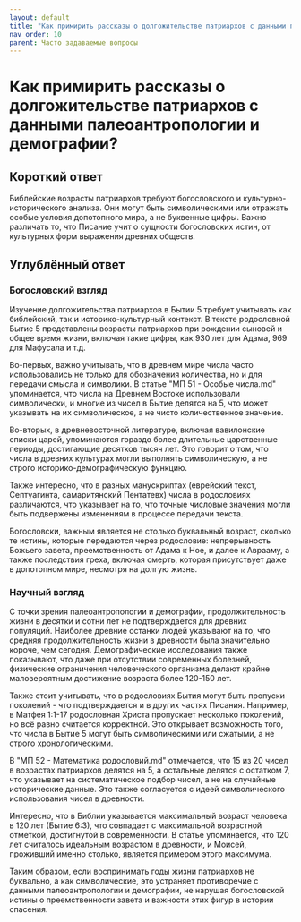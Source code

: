 ```yaml
---
layout: default
title: "Как примирить рассказы о долгожительстве патриархов с данными палеоантропологии и демографии?"
nav_order: 10
parent: Часто задаваемые вопросы
---
```


# Как примирить рассказы о долгожительстве патриархов с данными палеоантропологии и демографии?

## Короткий ответ

Библейские возрасты патриархов требуют богословского и культурно-исторического анализа. Они могут быть символическими или отражать особые условия допотопного мира, а не буквенные цифры. Важно различать то, что Писание учит о сущности богословских истин, от культурных форм выражения древних обществ.

## Углублённый ответ

### Богословский взгляд

Изучение долгожительства патриархов в Бытии 5 требует учитывать как библейский, так и историко-культурный контекст. В тексте родословной Бытие 5 представлены возрасты патриархов при рождении сыновей и общее время жизни, включая такие цифры, как 930 лет для Адама, 969 для Мафусала и т.д.

Во-первых, важно учитывать, что в древнем мире числа часто использовались не только для обозначения количества, но и для передачи смысла и символики. В статье "МП 51 - Особые числа.md" упоминается, что числа на Древнем Востоке использовали символически, и многие из чисел в Бытие делятся на 5, что может указывать на их символическое, а не чисто количественное значение.

Во-вторых, в древневосточной литературе, включая вавилонские списки царей, упоминаются гораздо более длительные царственные периоды, достигающие десятков тысяч лет. Это говорит о том, что числа в древних культурах могли выполнять символическую, а не строго историко-демографическую функцию.

Также интересно, что в разных манускриптах (еврейский текст, Септуагинта, самаритянский Пентатевх) числа в родословиях различаются, что указывает на то, что точные числовые значения могли быть подвержены изменениям в процессе передачи текста.

Богословски, важным является не столько буквальный возраст, сколько те истины, которые передаются через родословие: непрерывность Божьего завета, преемственность от Адама к Ное, и далее к Аврааму, а также последствия греха, включая смерть, которая присутствует даже в допотопном мире, несмотря на долгую жизнь.

### Научный взгляд

С точки зрения палеоантропологии и демографии, продолжительность жизни в десятки и сотни лет не подтверждается для древних популяций. Наиболее древние останки людей указывают на то, что средняя продолжительность жизни в древности была значительно короче, чем сегодня. Демографические исследования также показывают, что даже при отсутствии современных болезней, физические ограничения человеческого организма делают крайне маловероятным достижение возраста более 120-150 лет.

Также стоит учитывать, что в родословиях Бытия могут быть пропуски поколений - что подтверждается и в других частях Писания. Например, в Матфея 1:1-17 родословная Христа пропускает несколько поколений, но всё равно считается корректной. Это открывает возможность того, что числа в Бытие 5 могут быть символическими или сжатыми, а не строго хронологическими.

В "МП 52 - Математика родословий.md" отмечается, что 15 из 20 чисел в возрастах патриархов делятся на 5, а остальные делятся с остатком 7, что указывает на систематическое подбор чисел, а не на случайные исторические данные. Это также согласуется с идеей символического использования чисел в древности.

Интересно, что в Библии указывается максимальный возраст человека в 120 лет (Бытие 6:3), что совпадает с максимальной возрастной отметкой, достигнутой в современности. В статье упоминается, что 120 лет считалось идеальным возрастом в древности, и Моисей, проживший именно столько, является примером этого максимума.

Таким образом, если воспринимать годы жизни патриархов не буквально, а как символические, это устраняет противоречие с данными палеоантропологии и демографии, не нарушая богословской истины о преемственности завета и важности этих фигур в истории спасения.